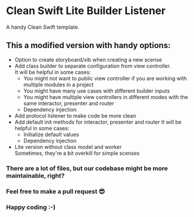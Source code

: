 # Clean Swift Lite Builder Listener
A handy Clean Swift template. 
## This a modified version with handy options:

- Option to create storyboard/xib when creating a new scense
- Add class builder to separate configuration from view controller.  
It will be helpful in some cases:
  - You might not want to public view controller if you are working with multiple modules in a project
  - You might have many use cases with different builder inputs
  - You might have multiple view controllers in different modes with the same interactor, presenter and router
  - Dependency injection
- Add protocol listener to make code be more clean
- Add default init methods for interactor, presenter and router 
It will be helpful in some cases:
  - Initialize default values
  - Dependency injection
- Lite version without class model and worker  
Sometimes, they're a bit overkill for simple scenses  

### There are a lot of files, but our codebase might be more maintainable, right?
### Feel free to make a pull request 😎
### Happy coding :-)
